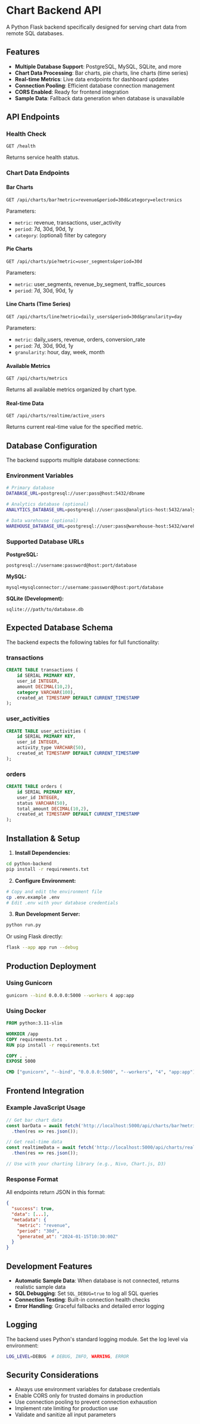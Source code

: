 # Chart Backend API

A Python Flask backend specifically designed for serving chart data from remote SQL databases.

## Features

- **Multiple Database Support**: PostgreSQL, MySQL, SQLite, and more
- **Chart Data Processing**: Bar charts, pie charts, line charts (time series)
- **Real-time Metrics**: Live data endpoints for dashboard updates
- **Connection Pooling**: Efficient database connection management
- **CORS Enabled**: Ready for frontend integration
- **Sample Data**: Fallback data generation when database is unavailable

## API Endpoints

### Health Check
```
GET /health
```
Returns service health status.

### Chart Data Endpoints

#### Bar Charts
```
GET /api/charts/bar?metric=revenue&period=30d&category=electronics
```
Parameters:
- `metric`: revenue, transactions, user_activity
- `period`: 7d, 30d, 90d, 1y
- `category`: (optional) filter by category

#### Pie Charts
```
GET /api/charts/pie?metric=user_segments&period=30d
```
Parameters:
- `metric`: user_segments, revenue_by_segment, traffic_sources
- `period`: 7d, 30d, 90d, 1y

#### Line Charts (Time Series)
```
GET /api/charts/line?metric=daily_users&period=30d&granularity=day
```
Parameters:
- `metric`: daily_users, revenue, orders, conversion_rate
- `period`: 7d, 30d, 90d, 1y
- `granularity`: hour, day, week, month

#### Available Metrics
```
GET /api/charts/metrics
```
Returns all available metrics organized by chart type.

#### Real-time Data
```
GET /api/charts/realtime/active_users
```
Returns current real-time value for the specified metric.

## Database Configuration

The backend supports multiple database connections:

### Environment Variables

```bash
# Primary database
DATABASE_URL=postgresql://user:pass@host:5432/dbname

# Analytics database (optional)
ANALYTICS_DATABASE_URL=postgresql://user:pass@analytics-host:5432/analytics

# Data warehouse (optional)
WAREHOUSE_DATABASE_URL=postgresql://user:pass@warehouse-host:5432/warehouse
```

### Supported Database URLs

**PostgreSQL:**
```
postgresql://username:password@host:port/database
```

**MySQL:**
```
mysql+mysqlconnector://username:password@host:port/database
```

**SQLite (Development):**
```
sqlite:///path/to/database.db
```

## Expected Database Schema

The backend expects the following tables for full functionality:

### transactions
```sql
CREATE TABLE transactions (
    id SERIAL PRIMARY KEY,
    user_id INTEGER,
    amount DECIMAL(10,2),
    category VARCHAR(100),
    created_at TIMESTAMP DEFAULT CURRENT_TIMESTAMP
);
```

### user_activities
```sql
CREATE TABLE user_activities (
    id SERIAL PRIMARY KEY,
    user_id INTEGER,
    activity_type VARCHAR(50),
    created_at TIMESTAMP DEFAULT CURRENT_TIMESTAMP
);
```

### orders
```sql
CREATE TABLE orders (
    id SERIAL PRIMARY KEY,
    user_id INTEGER,
    status VARCHAR(50),
    total_amount DECIMAL(10,2),
    created_at TIMESTAMP DEFAULT CURRENT_TIMESTAMP
);
```

## Installation & Setup

1. **Install Dependencies:**
```bash
cd python-backend
pip install -r requirements.txt
```

2. **Configure Environment:**
```bash
# Copy and edit the environment file
cp .env.example .env
# Edit .env with your database credentials
```

3. **Run Development Server:**
```bash
python run.py
```

Or using Flask directly:
```bash
flask --app app run --debug
```

## Production Deployment

### Using Gunicorn
```bash
gunicorn --bind 0.0.0.0:5000 --workers 4 app:app
```

### Using Docker
```dockerfile
FROM python:3.11-slim

WORKDIR /app
COPY requirements.txt .
RUN pip install -r requirements.txt

COPY . .
EXPOSE 5000

CMD ["gunicorn", "--bind", "0.0.0.0:5000", "--workers", "4", "app:app"]
```

## Frontend Integration

### Example JavaScript Usage

```javascript
// Get bar chart data
const barData = await fetch('http://localhost:5000/api/charts/bar?metric=revenue&period=30d')
  .then(res => res.json());

// Get real-time data
const realtimeData = await fetch('http://localhost:5000/api/charts/realtime/active_users')
  .then(res => res.json());

// Use with your charting library (e.g., Nivo, Chart.js, D3)
```

### Response Format

All endpoints return JSON in this format:
```json
{
  "success": true,
  "data": [...],
  "metadata": {
    "metric": "revenue",
    "period": "30d",
    "generated_at": "2024-01-15T10:30:00Z"
  }
}
```

## Development Features

- **Automatic Sample Data**: When database is not connected, returns realistic sample data
- **SQL Debugging**: Set `SQL_DEBUG=true` to log all SQL queries
- **Connection Testing**: Built-in connection health checks
- **Error Handling**: Graceful fallbacks and detailed error logging

## Logging

The backend uses Python's standard logging module. Set the log level via environment:
```bash
LOG_LEVEL=DEBUG  # DEBUG, INFO, WARNING, ERROR
```

## Security Considerations

- Always use environment variables for database credentials
- Enable CORS only for trusted domains in production
- Use connection pooling to prevent connection exhaustion
- Implement rate limiting for production use
- Validate and sanitize all input parameters 
